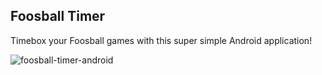 ## Foosball Timer

Timebox your Foosball games with this super simple Android application!

![foosball-timer-android](http://f.cl.ly/items/2y0v3F2B2A2c2D3W1c23/foosball-timer-android.png)
